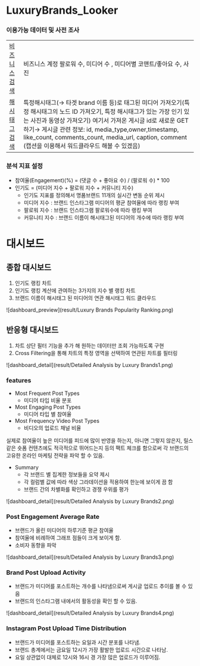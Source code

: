 # LuxuryBrands_Looker

### 이용가능 데이터 및 사전 조사
|                                                                                                   |                                                                                                                                                                                                                                                         |
|---------------------------------------------------------------------------------------------------|---------------------------------------------------------------------------------------------------------------------------------------------------------------------------------------------------------------------------------------------------------|
| [비즈니스 검색](https://developers.facebook.com/docs/instagram-api/reference/ig-user/business_discovery) | 비즈니스 계정 팔로워 수, 미디어 수 , 미디어별 코맨트/좋아요 수, 사진                                                                                                                                                                                                               |
| [해시태그 검색](https://developers.facebook.com/docs/instagram-api/reference/ig-hashtag)| 특정해시태그(→ 타겟 brand 이름 등)로 태그된 미디어 가져오기(특정 해시태그의 노드 ID 가져오기, 특정 해시태그가 있는 가장 인기 있는 사진과 동영상 가져오기) 여기서 가져온 게시글 id로 새로운 GET 하기→ 게시글 관련 정보: id, media_type,owner,timestamp, like_count, comments_count, media_url, caption, comment (캡션을 이용해서 워드클라우드 해볼 수 있겠음) |

### 분석 지표 설정
- 참여율(Engagement)(%) = (댓글 수 + 좋아요 수) / (팔로워 수) * 100
- 인기도  = (미디어 지수 + 팔로워 지수 + 커뮤니티 지수) 
  - 인기도 지표를 정의해서 명품브랜드 11개의 실시간 변동 순위 제시
  - 미디어 지수 : 브랜드 인스타그램 미디어의 평균 참여율에 따라 랭킹 부여
  - 팔로워 지수 : 브랜드 인스타그램 팔로워수에 따라 랭킹 부여
  - 커뮤니티 지수 : 브랜드 이름이 해시태그된 미디어의 개수에 따라 랭킹 부여

# 대시보드

## 종합 대시보드

1. 인기도 랭킹 차트
2. 인기도 랭킹 계산에 관여하는 3가지의 지수 별 랭킹 차트
3. 브랜드 이름이 해시태그 된 미디어의 연관 해시태그 워드 클라우드

![dashboard_preview](result/Luxury Brands Popularity Ranking.png)

## 반응형 대시보드

1. 차트 상단 필터 기능을 추가 해 원하는 데이터만 조회 가능하도록 구현
2. Cross Filtering을 통해 차트의 특정 영역을 선택하여 연관된 차트를 필터링

![dashboard_detail](result/Detailed Analysis by Luxury Brands1.png)

### features
- Most Frequent Post Types
  - 미디어 타입 비율 분포
- Most Engaging Post Types
  - 미디어 타입 별 참여율
- Most Frequency Video Post Types
  - 비디오의 업로드 채널 비율

실제로 참여율이 높은 미디어를 피드에 많이 반영을 하는지,
아니면 그렇지 않은지, 릴스 같은 숏폼 컨텐츠에도 적극적으로 뛰어드는지 등의
팩트 체크를 함으로써 각 브랜드의 고유한 온라인 마케팅 전략을 파악 할 수 있음.
   
- Summary
  - 각 브랜드 별 집계한 정보들을 요약 제시
  - 각 컬럼별 값에 따라 색상 그라데이션을 적용하여 한눈에 보이게 끔 함
  - 브랜드 간의 차별화를 확인하고 경쟁 우위를 평가

![dashboard_detail](result/Detailed Analysis by Luxury Brands2.png)

### Post Engagement Average Rate

- 브랜드가 올린 미디어의 하루기준 평균 참여율
- 참여율에 비례하여 그래프 점들이 크게 보이게 함.
- 소비자 동향을 파악

![dashboard_detail](result/Detailed Analysis by Luxury Brands3.png)

### Brand Post Upload Activity

- 브랜드가 미디어를 포스트하는 개수를 나타냄으로써 게시글 업로드 추이를 볼 수 있음
- 브랜드의 인스타그램 내에서의 활동성을 확인 할 수 있음.

![dashboard_detail](result/Detailed Analysis by Luxury Brands4.png)

### Instagram Post Upload Time Distribution

- 브랜드가 미디어를 포스트하는 요일과 시간 분포를 나타냄.
- 브랜드 총계에서는 금요일 12시가 가장 활발한 업로드 시간으로 나타남.
- 요일 상관없이 대체로 12시와 16시 경 가장 많은 업로드가 이루어짐.
